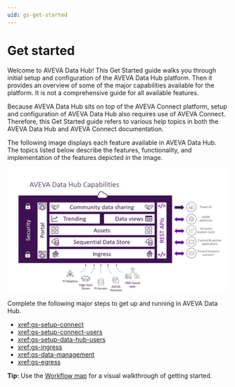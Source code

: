 ```yaml
---
uid: gs-get-started
---
```


# Get started

Welcome to AVEVA Data Hub! This Get Started guide walks you through initial setup and configuration of the AVEVA Data Hub platform. Then it provides an overview of some of the major capabilities available for the platform. It is not a comprehensive guide for all available features.

Because AVEVA Data Hub sits on top of the AVEVA Connect platform, setup and configuration of AVEVA Data Hub also requires use of AVEVA Connect. Therefore, this Get Started guide refers to various help topics in both the AVEVA Data Hub and AVEVA Connect documentation.

The following image displays each feature available in AVEVA Data Hub. The topics listed below describe the features, functionality, and implementation of the features depicted in the image.

![AVEVA Data Hub capabilities: the features available in AVEVA Data Hub](../../_images/aveva-data-hub-capabilities.jpg)

Complete the following major steps to get up and running in AVEVA Data Hub.

- <xref:gs-setup-connect>
- <xref:gs-setup-connect-users>
- <xref:gs-setup-data-hub-users>
- <xref:gs-ingress>
- <xref:gs-data-management>
- <xref:gs-egress>

**Tip:** Use the [Workflow map](https://aveva-dev.zoominsoftware.io/category/adh-get-started) for a visual walkthrough of getting started.
